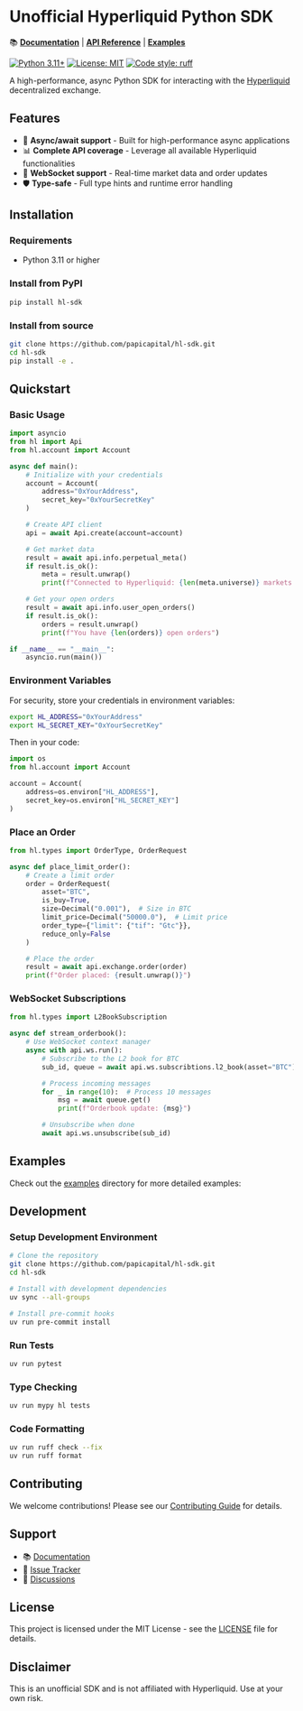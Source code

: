 # Unofficial Hyperliquid Python SDK

📚 **[Documentation](https://papicapital.github.io/hl-sdk/)** | **[API Reference](https://papicapital.github.io/hl-sdk/reference/api/)** | **[Examples](./examples/)**

[![Python 3.11+](https://img.shields.io/badge/python-3.11+-blue.svg)](https://www.python.org/downloads/)
[![License: MIT](https://img.shields.io/badge/License-MIT-yellow.svg)](https://opensource.org/licenses/MIT)
[![Code style: ruff](https://img.shields.io/badge/code%20style-ruff-000000.svg)](https://github.com/astral-sh/ruff)

A high-performance, async Python SDK for interacting with the [Hyperliquid](https://hyperliquid.xyz) decentralized exchange.

## Features

- 🚀 **Async/await support** - Built for high-performance async applications
- 📊 **Complete API coverage** - Leverage all available Hyperliquid functionalities
- 🔄 **WebSocket support** - Real-time market data and order updates
- 🛡️ **Type-safe** - Full type hints and runtime error handling

## Installation

### Requirements

- Python 3.11 or higher

### Install from PyPI

```bash
pip install hl-sdk
```

### Install from source

```bash
git clone https://github.com/papicapital/hl-sdk.git
cd hl-sdk
pip install -e .
```

## Quickstart

### Basic Usage

```python
import asyncio
from hl import Api
from hl.account import Account

async def main():
    # Initialize with your credentials
    account = Account(
        address="0xYourAddress",
        secret_key="0xYourSecretKey"
    )

    # Create API client
    api = await Api.create(account=account)

    # Get market data
    result = await api.info.perpetual_meta()
    if result.is_ok():
        meta = result.unwrap()
        print(f"Connected to Hyperliquid: {len(meta.universe)} markets available")

    # Get your open orders
    result = await api.info.user_open_orders()
    if result.is_ok():
        orders = result.unwrap()
        print(f"You have {len(orders)} open orders")

if __name__ == "__main__":
    asyncio.run(main())
```

### Environment Variables

For security, store your credentials in environment variables:

```bash
export HL_ADDRESS="0xYourAddress"
export HL_SECRET_KEY="0xYourSecretKey"
```

Then in your code:

```python
import os
from hl.account import Account

account = Account(
    address=os.environ["HL_ADDRESS"],
    secret_key=os.environ["HL_SECRET_KEY"]
)
```

### Place an Order

```python
from hl.types import OrderType, OrderRequest

async def place_limit_order():
    # Create a limit order
    order = OrderRequest(
        asset="BTC",
        is_buy=True,
        size=Decimal("0.001"),  # Size in BTC
        limit_price=Decimal("50000.0"),  # Limit price
        order_type={"limit": {"tif": "Gtc"}},
        reduce_only=False
    )

    # Place the order
    result = await api.exchange.order(order)
    print(f"Order placed: {result.unwrap()}")
```

### WebSocket Subscriptions

```python
from hl.types import L2BookSubscription

async def stream_orderbook():
    # Use WebSocket context manager
    async with api.ws.run():
        # Subscribe to the L2 book for BTC
        sub_id, queue = await api.ws.subscribtions.l2_book(asset="BTC")

        # Process incoming messages
        for _ in range(10):  # Process 10 messages
            msg = await queue.get()
            print(f"Orderbook update: {msg}")

        # Unsubscribe when done
        await api.ws.unsubscribe(sub_id)
```

## Examples

Check out the [examples](./examples/) directory for more detailed examples:

## Development

### Setup Development Environment

```bash
# Clone the repository
git clone https://github.com/papicapital/hl-sdk.git
cd hl-sdk

# Install with development dependencies
uv sync --all-groups

# Install pre-commit hooks
uv run pre-commit install
```

### Run Tests

```bash
uv run pytest
```

### Type Checking

```bash
uv run mypy hl tests
```

### Code Formatting

```bash
uv run ruff check --fix
uv run ruff format
```

## Contributing

We welcome contributions! Please see our [Contributing Guide](https://papicapital.github.io/hl-sdk/contributing/) for details.

## Support

- 📚 [Documentation](https://papicapital.github.io/hl-sdk/)
- 🐛 [Issue Tracker](https://github.com/papicapital/hl-sdk/issues)
- 💬 [Discussions](https://github.com/papicapital/hl-sdk/discussions)

## License

This project is licensed under the MIT License - see the [LICENSE](LICENSE) file for details.

## Disclaimer

This is an unofficial SDK and is not affiliated with Hyperliquid. Use at your own risk.


